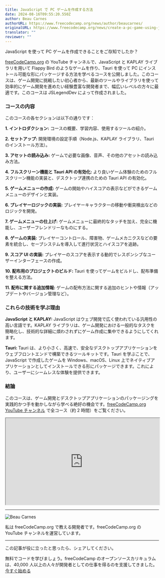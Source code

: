```yaml
---
title: JavaScript で PC ゲームを作成する方法
date: 2024-08-16T09:55:20.550Z
author: Beau Carnes
authorURL: https://www.freecodecamp.org/news/author/beaucarnes/
originalURL: https://www.freecodecamp.org/news/create-a-pc-game-using-javascript/
translator: ""
reviewer: ""
---
```


JavaScript を使って PC ゲームを作成できることをご存知でしたか？

<!-- more -->

[freeCodeCamp.org][1] の YouTube チャンネルで、JavaScript と KAPLAY ライブラリを用いて Flappy Bird のようなゲームを作り、Tauri を使って PC にインストール可能な形にパッケージする方法を学べるコースを公開しました。このコースは、ゲーム開発に挑戦したい初心者から、最新のツールやライブラリを使って効率的にゲーム開発を進めたい経験豊富な開発者まで、幅広いレベルの方々に最適です。このコースは JSLegendDev によって作成されました。

### コースの内容

このコースの各セクションは以下の通りです：

**1. イントロダクション:** コースの概要、学習内容、使用するツールの紹介。

**2. セットアップ:** 開発環境の設定手順（Node.js、KAPLAY ライブラリ、Tauri のインストール方法）。

**3. アセットの読み込み:** ゲームで必要な画像、音声、その他のアセットの読み込み方法。

**4. フルスクリーン機能と Tauri API の有効化:** より良いゲーム体験のためのフルスクリーン機能の実装と、デスクトップ連携のための Tauri API の有効化。

**5. ゲームメニューの作成:** ゲームの開始やハイスコアの表示などができるゲームメニューのデザインと実装。

**6. プレイヤーロジックの実装:** プレイヤーキャラクターの移動や衝突検出などのロジックを開発。

**7. ゲームメニューの仕上げ:** ゲームメニューに最終的なタッチを加え、完全に機能し、ユーザーフレンドリーなものにする。

**8. ゲームの実装:** プレイヤーコントロール、障害物、ゲームメカニクスなどの要素を統合し、セーブシステムを導入して進行状況とハイスコアを追跡。

**9. スコア UI の実装:** プレイヤーのスコアを表示する動的でレスポンシブなユーザーインターフェースの作成。

**10. 配布用のプロジェクトのビルド:** Tauri を使ってゲームをビルドし、配布準備を整える方法。

**11. 配布に関する追加情報:** ゲームの配布方法に関する追加のヒントや情報（アップデートやバージョン管理など）。

### これらの技術を学ぶ理由

**JavaScript と KAPLAY:** JavaScript はウェブ開発で広く使われている汎用性の高い言語です。KAPLAY ライブラリは、ゲーム開発における一般的なタスクを簡略化し、技術的な詳細に煩わされずにゲーム作成に集中できるようにしてくれます。

**Tauri:** Tauri は、より小さく、高速で、安全なデスクトップアプリケーションをウェブフロントエンドで構築できるツールキットです。Tauri を学ぶことで、JavaScript で作成したゲームを Windows、macOS、Linux 上でネイティブアプリケーションとしてインストールできる形にパッケージできます。これにより、ユーザーにシームレスな体験を提供できます。

### 結論

このコースは、ゲーム開発とデスクトップアプリケーションのパッケージングを実践的かつ手を動かしながら学べる絶好の機会です。[freeCodeCamp.org YouTube チャンネル][2] で全コース（約 2 時間）をご覧ください。

<iframe width="560" height="315" src="https://www.youtube.com/embed/fyqRSaSJf0I" style="aspect-ratio: 16 / 9; width: 100%; height: auto;" title="YouTube video player" allow="accelerometer; autoplay; clipboard-write; encrypted-media; gyroscope; picture-in-picture; web-share" referrerpolicy="strict-origin-when-cross-origin" allowfullscreen="" loading="lazy"></iframe>

---

![Beau Carnes](https://cdn.hashnode.com/res/hashnode/image/upload/v1713211849730/O5mmKs5h0.jpg)

私は freeCodeCamp.org で教える開発者です。freeCodeCamp.org の YouTube チャンネルを運営しています。

---

この記事が役に立ったと思ったら、シェアしてください。

無料でコードを学びましょう。freeCodeCamp のオープンソースカリキュラムは、40,000 人以上の人々が開発者としての仕事を得るのを支援してきました。 [今すぐ始める][3]

[1]: http://freeCodeCamp.org
[2]: https://www.youtube.com/watch?v=fyqRSaSJf0I
[3]: https://www.freecodecamp.org/learn/

